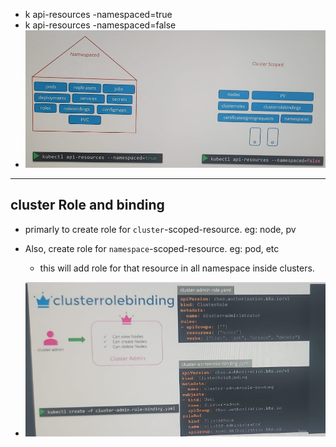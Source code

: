 - k api-resources -namespaced=true
- k api-resources -namespaced=false
- ![img.png](../99_img/security/06/img.png)

---
## cluster Role and binding
- primarly to create role for `cluster`-scoped-resource. eg: node, pv
- Also, create role for `namespace`-scoped-resource. eg: pod, etc
  - this will add role for that resource in all namespace inside clusters.

- ![img_1.png](../99_img/security/06/img_1.png)

